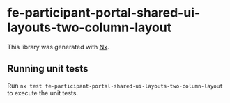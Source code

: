 # fe-participant-portal-shared-ui-layouts-two-column-layout

This library was generated with [Nx](https://nx.dev).

## Running unit tests

Run `nx test fe-participant-portal-shared-ui-layouts-two-column-layout` to execute the unit tests.
